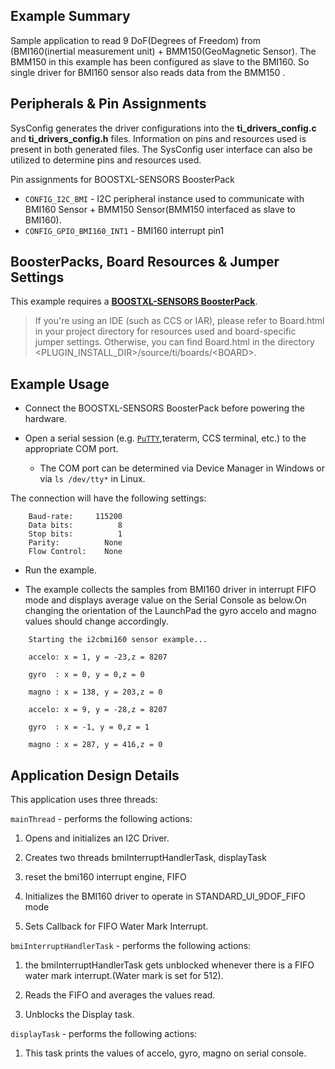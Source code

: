 ## Example Summary

Sample application to read 9 DoF(Degrees of Freedom) from (BMI160(inertial measurement unit) + BMM150(GeoMagnetic Sensor). The BMM150 in this example has been configured as slave to the BMI160.
So single driver for BMI160 sensor also reads data from the  BMM150 .

## Peripherals & Pin Assignments

SysConfig generates the driver configurations into the __ti_drivers_config.c__
and __ti_drivers_config.h__ files. Information on pins and resources used
is present in both generated files. The SysConfig user interface can also be
utilized to determine pins and resources used.

Pin assignments for BOOSTXL-SENSORS BoosterPack
* `CONFIG_I2C_BMI` - I2C peripheral instance used to communicate with BMI160 Sensor + BMM150 Sensor(BMM150 interfaced as slave to BMI160).
* `CONFIG_GPIO_BMI160_INT1` - BMI160 interrupt pin1


## BoosterPacks, Board Resources & Jumper Settings

This example requires a [__BOOSTXL-SENSORS BoosterPack__](http://www.ti.com/tool/BOOSTXL-SENSORS).

> If you're using an IDE (such as CCS or IAR), please refer to Board.html in your project
directory for resources used and board-specific jumper settings. Otherwise, you can find
Board.html in the directory &lt;PLUGIN_INSTALL_DIR&gt;/source/ti/boards/&lt;BOARD&gt;.

## Example Usage

* Connect the BOOSTXL-SENSORS BoosterPack before powering the hardware.

* Open a serial session (e.g. [`PuTTY`](http://www.putty.org/ "PuTTY's Homepage"),teraterm, CCS terminal, etc.) to the appropriate COM port.
    * The COM port can be determined via Device Manager in Windows or via `ls /dev/tty*` in Linux.

The connection will have the following settings:
```
    Baud-rate:     115200
    Data bits:          8
    Stop bits:          1
    Parity:          None
    Flow Control:    None
```

* Run the example.

* The example collects the samples from BMI160 driver in interrupt FIFO mode and displays
average value on the Serial Console as below.On changing the orientation of the LaunchPad the gyro accelo and magno values should change accordingly.
```
    Starting the i2cbmi160 sensor example...

    accelo: x = 1, y = -23,z = 8207

    gyro  : x = 0, y = 0,z = 0

    magno : x = 138, y = 203,z = 0

    accelo: x = 9, y = -28,z = 8207

    gyro  : x = -1, y = 0,z = 1

    magno : x = 287, y = 416,z = 0

```

## Application Design Details

This application uses three threads:

`mainThread` - performs the following actions:

1. Opens and initializes an I2C Driver.

2. Creates two threads bmiInterruptHandlerTask, displayTask

3. reset the bmi160  interrupt engine, FIFO

4. Initializes the BMI160 driver to operate in STANDARD_UI_9DOF_FIFO mode

5. Sets Callback for FIFO Water Mark Interrupt.

`bmiInterruptHandlerTask` - performs the following actions:

1. the bmiInterruptHandlerTask gets unblocked whenever there is a FIFO water mark interrupt.(Water mark is set for 512).

2. Reads the FIFO and averages the values read.

3. Unblocks the Display task.

`displayTask` - performs the following actions:

1. This task prints the values of accelo, gyro, magno on serial console.
